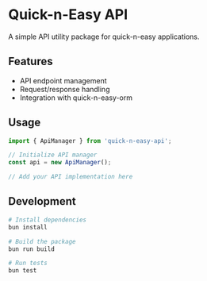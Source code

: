 # Quick-n-Easy API

A simple API utility package for quick-n-easy applications.

## Features

- API endpoint management
- Request/response handling
- Integration with quick-n-easy-orm

## Usage

```typescript
import { ApiManager } from 'quick-n-easy-api';

// Initialize API manager
const api = new ApiManager();

// Add your API implementation here
```

## Development

```bash
# Install dependencies
bun install

# Build the package
bun run build

# Run tests
bun test
```